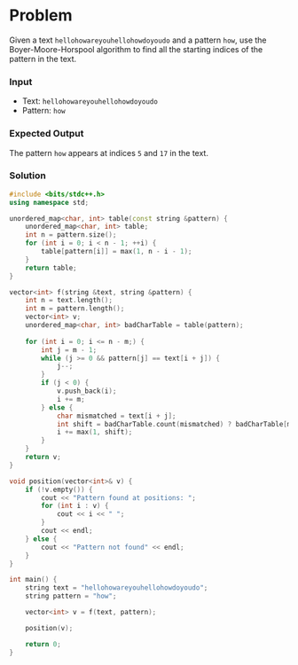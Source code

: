 # Problem

Given a text `hellohowareyouhellohowdoyoudo` and a pattern `how`, use the Boyer-Moore-Horspool algorithm to find all the starting indices of the pattern in the text.


### Input
- Text: `hellohowareyouhellohowdoyoudo`
- Pattern: `how`

### Expected Output
The pattern `how` appears at indices `5` and `17` in the text.

### Solution

```cpp
#include <bits/stdc++.h>
using namespace std;

unordered_map<char, int> table(const string &pattern) {
    unordered_map<char, int> table;
    int n = pattern.size();
    for (int i = 0; i < n - 1; ++i) {
        table[pattern[i]] = max(1, n - i - 1);
    }
    return table;
}

vector<int> f(string &text, string &pattern) {
    int n = text.length();
    int m = pattern.length();
    vector<int> v;
    unordered_map<char, int> badCharTable = table(pattern);
    
    for (int i = 0; i <= n - m;) {
        int j = m - 1;
        while (j >= 0 && pattern[j] == text[i + j]) {
            j--;
        }
        if (j < 0) {
            v.push_back(i);
            i += m;
        } else {
            char mismatched = text[i + j];
            int shift = badCharTable.count(mismatched) ? badCharTable[mismatched] : m;
            i += max(1, shift);
        }
    }
    return v;
}

void position(vector<int>& v) {
    if (!v.empty()) {
        cout << "Pattern found at positions: ";
        for (int i : v) {
            cout << i << " ";
        }
        cout << endl;
    } else {
        cout << "Pattern not found" << endl;
    }
}

int main() {
    string text = "hellohowareyouhellohowdoyoudo";
    string pattern = "how";

    vector<int> v = f(text, pattern);

    position(v);

    return 0;
}
